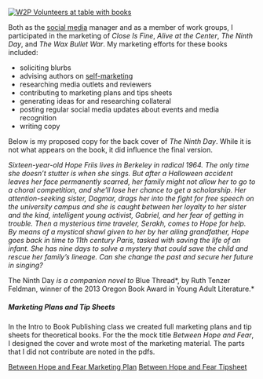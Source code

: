 [![W2P Volunteers at table with books](http://laurenhudgins.com/wp-content/uploads/2014/02/volunteers1-1024x682.jpg)](http://laurenhudgins.com/wp-content/uploads/2014/02/volunteers1.jpg)

Both as the [social media](http://laurenhudgins.com/social-media/ "Social Media") manager and as a member of work groups, I participated in the marketing of *Close Is Fine*, *Alive at the Center*, *The Ninth Day*, and *The Wax Bullet War*. My marketing efforts for these books included:

-   soliciting blurbs
-   advising authors on [self-marketing](http://laurenhudgins.com/marketing/the-art-of-self-marketing/ "The Art of Self-Marketing")
-   researching media outlets and reviewers
-   contributing to marketing plans and tips sheets
-   generating ideas for and researching collateral
-   posting regular social media updates about events and media recognition
-   writing copy

Below is my proposed copy for the back cover of *The Ninth Day*. While it is not what appears on the book, it did influence the final version.

*Sixteen-year-old Hope Friis lives in Berkeley in radical 1964. The only time she doesn’t stutter is when she sings. But after a Halloween accident leaves her face permanently scarred, her family might not allow her to go to a choral competition, and she’ll lose her chance to get a scholarship. Her attention-seeking sister, Dagmar, drags her into the fight for free speech on the university campus and she is caught between her loyalty to her sister and the kind, intelligent young activist, Gabriel, and her fear of getting in trouble. Then a mysterious time traveler, Serakh, comes to Hope for help. By means of a mystical shawl given to her by her ailing grandfather, Hope goes back in time to 11th century Paris, tasked with saving the life of an infant. She has nine days to solve a mystery that could save the child and rescue her family’s lineage. Can she change the past and secure her future in singing?*

The Ninth Day *is a companion novel to* Blue Thread*, by Ruth Tenzer Feldman, winner of the 2013 Oregon Book Award in Young Adult Literature.*

##### Marketing Plans and Tip Sheets

In the Intro to Book Publishing class we created full marketing plans and tip sheets for theoretical books. For the the mock title *Between Hope and Fear*, I designed the cover and wrote most of the marketing material. The parts that I did not contribute are noted in the pdfs.

[Between Hope and Fear Marketing Plan](http://laurenhudgins.com/wp-content/uploads/2014/02/bhfmarketingplan.pdf)
[Between Hope and Fear Tipsheet](http://laurenhudgins.com/wp-content/uploads/2014/02/Between-Hope-and-Fear-Tipsheet.pdf)
